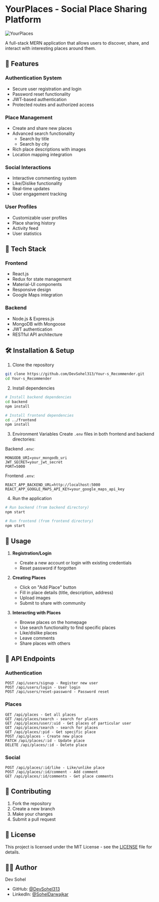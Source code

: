 # YourPlaces - Social Place Sharing Platform

![YourPlaces](https://raw.githubusercontent.com/DevSohel313/Your-s_Recommender/main/screenshots/HomePage.png)

A full-stack MERN application that allows users to discover, share, and interact with interesting places around them.

## 🌟 Features

### Authentication System

- Secure user registration and login
- Password reset functionality
- JWT-based authentication
- Protected routes and authorized access

### Place Management

- Create and share new places
- Advanced search functionality
  - Search by title
  - Search by city
- Rich place descriptions with images
- Location mapping integration

### Social Interactions

- Interactive commenting system
- Like/Dislike functionality
- Real-time updates
- User engagement tracking

### User Profiles

- Customizable user profiles
- Place sharing history
- Activity feed
- User statistics

## 🚀 Tech Stack

### Frontend

- React.js
- Redux for state management
- Material-UI components
- Responsive design
- Google Maps integration

### Backend

- Node.js & Express.js
- MongoDB with Mongoose
- JWT authentication
- RESTful API architecture

## 🛠️ Installation & Setup

1. Clone the repository

```bash
git clone https://github.com/DevSohel313/Your-s_Recommender.git
cd Your-s_Recommender
```

2. Install dependencies

```bash
# Install backend dependencies
cd backend
npm install

# Install frontend dependencies
cd ../frontend
npm install
```

3. Environment Variables
   Create `.env` files in both frontend and backend directories:

Backend `.env`:

```env
MONGODB_URI=your_mongodb_uri
JWT_SECRET=your_jwt_secret
PORT=5000
```

Frontend `.env`:

```env
REACT_APP_BACKEND_URL=http://localhost:5000
REACT_APP_GOOGLE_MAPS_API_KEY=your_google_maps_api_key
```

4. Run the application

```bash
# Run backend (from backend directory)
npm start

# Run frontend (from frontend directory)
npm start
```

## 📱 Usage

1. **Registration/Login**

   - Create a new account or login with existing credentials
   - Reset password if forgotten

2. **Creating Places**

   - Click on "Add Place" button
   - Fill in place details (title, description, address)
   - Upload images
   - Submit to share with community

3. **Interacting with Places**
   - Browse places on the homepage
   - Use search functionality to find specific places
   - Like/dislike places
   - Leave comments
   - Share places with others

## 🔐 API Endpoints

### Authentication

```
POST /api/users/signup - Register new user
POST /api/users/login - User login
POST /api/users/reset-password - Password reset
```

### Places

```
GET /api/places - Get all places
GET /api/places/search - search for places
GET /api/places/user/:uid - Get places of particular user
GET /api/places/search - search for places
GET /api/places/:pid - Get specific place
POST /api/places - Create new place
PATCH /api/places/:id - Update place
DELETE /api/places/:id - Delete place
```

### Social

```
POST /api/places/:id/like - Like/unlike place
POST /api/places/:id/comment - Add comment
GET /api/places/:id/comments - Get place comments
```

## 🤝 Contributing

1. Fork the repository
2. Create a new branch
3. Make your changes
4. Submit a pull request

## 📜 License

This project is licensed under the MIT License - see the [LICENSE](LICENSE) file for details.

## 👨‍💻 Author

Dev Sohel

- GitHub: [@DevSohel313](https://github.com/DevSohel313)
- LinkedIn: [@SohelDarwajkar](https://www.linkedin.com/in/sohel-darwajkar/)
